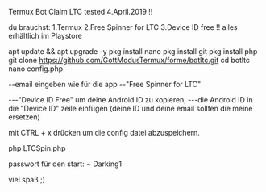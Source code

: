 Termux Bot Claim LTC 
tested 4.April.2019 !!

du brauchst:
1.Termux
2.Free Spinner for LTC
3.Device ID free !!
alles erhältlich im Playstore

apt update && apt upgrade -y
pkg install nano 
pkg install git
pkg install php
git clone https://github.com/GottModusTermux/forme/botltc.git
cd botltc
nano config.php

--email eingeben wie für die app 
--"Free Spinner for LTC"

---"Device ID Free" um deine Android ID zu kopieren,
---die Android ID in die "Device ID" zeile einfügen
(deine ID und deine email sollten die meine ersetzen)

mit CTRL + x drücken um die config datei abzuspeichern.

php LTCSpin.php

passwort für den start:
  ~ Darking1
  
  viel spaß ;)

